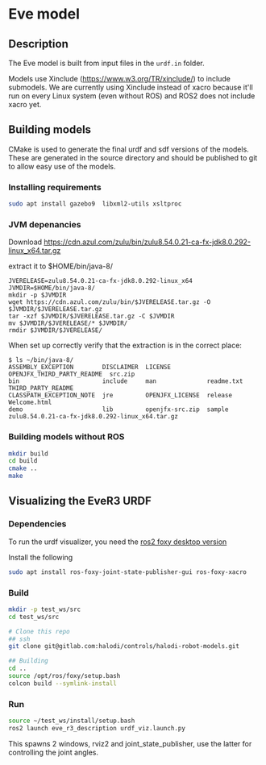 # Eve model

## Description

The Eve model is built from input files in the ```urdf.in``` folder. 

Models use Xinclude (https://www.w3.org/TR/xinclude/) to include submodels. We are currently using Xinclude instead of xacro because it'll run on every Linux system (even without ROS) and ROS2 does not include xacro yet.

## Building models

CMake is used to generate the final urdf and sdf versions of the models. These are generated in the source directory and should be published to git to allow easy use of the models.

### Installing requirements

```bash
sudo apt install gazebo9  libxml2-utils xsltproc
```

### JVM depenancies

Download https://cdn.azul.com/zulu/bin/zulu8.54.0.21-ca-fx-jdk8.0.292-linux_x64.tar.gz 

extract it to $HOME/bin/java-8/

```
JVERELEASE=zulu8.54.0.21-ca-fx-jdk8.0.292-linux_x64
JVMDIR=$HOME/bin/java-8/
mkdir -p $JVMDIR
wget https://cdn.azul.com/zulu/bin/$JVERELEASE.tar.gz -O $JVMDIR/$JVERELEASE.tar.gz
tar -xzf $JVMDIR/$JVERELEASE.tar.gz -C $JVMDIR
mv $JVMDIR/$JVERELEASE/* $JVMDIR/
rmdir $JVMDIR/$JVERELEASE/

```

When set up correctly verify that the extraction is in the correct place:

```
$ ls ~/bin/java-8/
ASSEMBLY_EXCEPTION        DISCLAIMER  LICENSE          OPENJFX_THIRD_PARTY_README  src.zip
bin                       include     man              readme.txt                  THIRD_PARTY_README
CLASSPATH_EXCEPTION_NOTE  jre         OPENJFX_LICENSE  release                     Welcome.html
demo                      lib         openjfx-src.zip  sample                      zulu8.54.0.21-ca-fx-jdk8.0.292-linux_x64.tar.gz
```



### Building models without ROS

```bash
mkdir build
cd build
cmake ..
make
```

## Visualizing the EveR3 URDF

### Dependencies

To run the urdf visualizer, you need the [ros2 foxy desktop version](https://docs.ros.org/en/foxy/Installation/Ubuntu-Install-Debians.html)

Install the following

```bash
sudo apt install ros-foxy-joint-state-publisher-gui ros-foxy-xacro
```

### Build

```bash
mkdir -p test_ws/src
cd test_ws/src

# Clone this repo
## ssh
git clone git@gitlab.com:halodi/controls/halodi-robot-models.git

## Building
cd ..
source /opt/ros/foxy/setup.bash
colcon build --symlink-install
```

### Run

```bash
source ~/test_ws/install/setup.bash
ros2 launch eve_r3_description urdf_viz.launch.py
```

This spawns 2 windows, rviz2 and joint_state_publisher, use the latter for controlling the joint angles.
